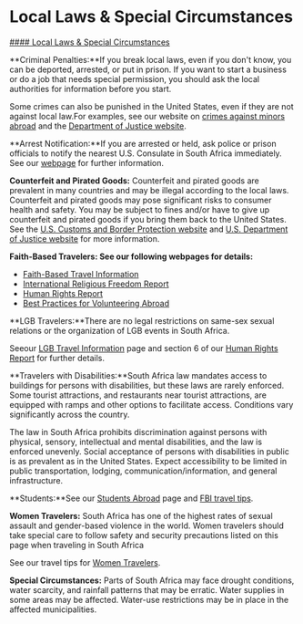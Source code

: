 # Local Laws & Special Circumstances

[#### Local Laws & Special Circumstances](javascript:void(0); "Local Laws & Special Circumstances")

**Criminal Penalties:**If you break local laws, even if you don't know, you can be deported, arrested, or put in prison. If you want to start a business or do a job that needs special permission, you should ask the local authorities for information before you start.

Some crimes can also be punished in the United States, even if they are not against local law.For examples, see our website on [crimes against minors abroad](https://travel.state.gov/content/travel/en/international-travel/emergencies/arrest-detention/crimes-against-minors.html) and the [Department of Justice website](https://www.justice.gov/archives/jm/criminal-resource-manual-1617-extraterritorial-criminal-jurisdiction-18-usc-112-878-970-1116).

**Arrest Notification:**If you are arrested or held, ask police or prison officials to notify the nearest U.S. Consulate in South Africa immediately. See our [webpage](https://travel.state.gov/content/travel/en/international-travel/emergencies/arrest-detention.html) for further information.

**Counterfeit and Pirated Goods:** Counterfeit and pirated goods are prevalent in many countries and may be illegal according to the local laws. Counterfeit and pirated goods may pose significant risks to consumer health and safety. You may be subject to fines and/or have to give up counterfeit and pirated goods if you bring them back to the United States. See the [U.S. Customs and Border Protection website](https://www.cbp.gov/trade/fakegoodsrealdangers#:~:text=It%20is%20illegal%20to%20purchase%20counterfeit%20goods.%20Bringing,activities%2C%20such%20as%20forced%20labor%20or%20human%20trafficking.) and [U.S. Department of Justice website](https://www.justice.gov/criminal/criminal-ccips) for more information.

**Faith-Based Travelers: See our following webpages for details:**

* [Faith-Based Travel Information](https://travel.state.gov/content/travel/en/international-travel/before-you-go/travelers-with-special-considerations/faith-based-travel.html)
* [International Religious Freedom Report](https://www.state.gov/reports/2020-report-on-international-religious-freedom/south-africa/)
* [Human Rights Report](https://www.state.gov/reports/2020-country-reports-on-human-rights-practices/)
* [Best Practices for Volunteering Abroad](https://travel.state.gov/content/travel/en/international-travel/before-you-go/travelers-with-special-considerations/volunteering-abroad.html)

**LGB Travelers:**There are no legal restrictions on same-sex sexual relations or the organization of LGB events in South Africa.

Seeour [LGB Travel Information](https://travel.state.gov/content/travel/en/international-travel/before-you-go/travelers-with-special-considerations/lgbti.html) page and section 6 of our [Human Rights Report](https://www.state.gov/reports-bureau-of-democracy-human-rights-and-labor/country-reports-on-human-rights-practices/) for further details.

**Travelers with Disabilities:**South Africa law mandates access to buildings for persons with disabilities, but these laws are rarely enforced. Some tourist attractions, and restaurants near tourist attractions, are equipped with ramps and other options to facilitate access. Conditions vary significantly across the country.

The law in South Africa prohibits discrimination against persons with physical, sensory, intellectual and mental disabilities, and the law is enforced unevenly. Social acceptance of persons with disabilities in public is as prevalent as in the United States. Expect accessibility to be limited in public transportation, lodging, communication/information, and general infrastructure.

**Students:**See our [Students Abroad](https://travel.state.gov/content/travel/en/international-travel/before-you-go/travelers-with-special-considerations/students.html) page and [FBI travel tips](https://ucr.fbi.gov/investigate/counterintelligence/student-brochure).

**Women Travelers:** South Africa has one of the highest rates of sexual assault and gender-based violence in the world. Women travelers should take special care to follow safety and security precautions listed on this page when traveling in South Africa

See our travel tips for [Women Travelers](https://travel.state.gov/content/travel/en/international-travel/before-you-go/travelers-with-special-considerations/women-travelers.html).

**Special Circumstances:** Parts of South Africa may face drought conditions, water scarcity, and rainfall patterns that may be erratic. Water supplies in some areas may be affected. Water-use restrictions may be in place in the affected municipalities.